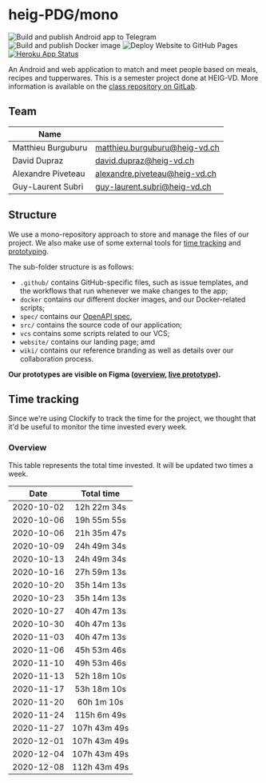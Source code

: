 # heig-PDG/mono

![Build and publish Android app to Telegram](https://github.com/heig-PDG/mono/workflows/Build%20and%20publish%20Android%20app%20to%20Telegram/badge.svg)
![Build and publish Docker image](https://github.com/heig-PDG/mono/workflows/Build%20and%20publish%20Docker%20image/badge.svg)
![Deploy Website to GitHub Pages](https://github.com/heig-PDG/mono/workflows/Deploy%20Website%20to%20GitHub%20Pages/badge.svg)
[![Heroku App Status](http://heroku-shields.herokuapp.com/heig-pdg)](https://heig-pdg.herokuapp.com)

An Android and web application to match and meet people based on meals, recipes and tupperwares. This is a semester project done at HEIG-VD. More information is available on the [class repository on GitLab](https://gitlab.com/softeng-heigvd/teaching-heigvd-pdg-2020/guidelines).

## Team

| Name                                   |                                  |
|----------------------------------------|----------------------------------|
| Matthieu Burguburu 					 | matthieu.burguburu@heig-vd.ch    |
| David Dupraz                           | david.dupraz@heig-vd.ch          |
| Alexandre Piveteau 				     | alexandre.piveteau@heig-vd.ch    |
| Guy-Laurent Subri                      | guy-laurent.subri@heig-vd.ch     |

## Structure

We use a mono-repository approach to store and manage the files of our project. We also make use of some external tools for [time tracking](https://clockify.me) and [prototyping](https://www.figma.com).

The sub-folder structure is as follows:

- `.github/` contains GitHub-specific files, such as issue templates, and the workflows that run whenever we make changes to the app;
- `docker` contains our different docker images, and our Docker-related scripts;
- `spec/` contains our [OpenAPI spec](http://spec.tupperdate.me),
- `src/` contains the source code of our application;
- `vcs` contains some scripts related to our VCS;
- `website/` contains our landing page; amd
- `wiki/` contains our reference branding as well as details over our collaboration process.

**Our prototypes are visible on Figma ([overview](https://www.figma.com/file/sZTqSZOMoUmuJTMhw7khx3/Mobile?node-id=1%3A2), [live prototype](https://www.figma.com/proto/sZTqSZOMoUmuJTMhw7khx3/Mobile?node-id=158%3A380&viewport=849%2C581%2C0.3042562007904053&scaling=scale-down)).**

## Time tracking

Since we're using Clockify to track the time for the project, we thought that it'd be useful to monitor the time invested every week.

### Overview

This table represents the total time invested. It will be updated two times a week.

| Date | Total time |
| :--: | :-----: |
| 2020-10-02 | 12h 22m 34s |
| 2020-10-06 | 19h 55m 55s |
| 2020-10-06 | 21h 35m 47s |
| 2020-10-09 | 24h 49m 34s |
| 2020-10-13 | 24h 49m 34s |
| 2020-10-16 | 27h 59m 13s |
| 2020-10-20 | 35h 14m 13s |
| 2020-10-23 | 35h 14m 13s |
| 2020-10-27 | 40h 47m 13s |
| 2020-10-30 | 40h 47m 13s |
| 2020-11-03 | 40h 47m 13s |
| 2020-11-06 | 45h 53m 46s |
| 2020-11-10 | 49h 53m 46s |
| 2020-11-13 | 52h 18m 10s |
| 2020-11-17 | 53h 18m 10s |
| 2020-11-20 | 60h 1m 10s |
| 2020-11-24 | 115h 6m 49s |
| 2020-11-27 | 107h 43m 49s |
| 2020-12-01 | 107h 43m 49s |
| 2020-12-04 | 107h 43m 49s |
| 2020-12-08 | 112h 43m 49s |
